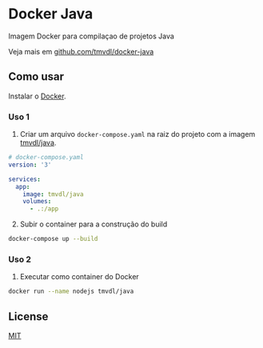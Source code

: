# Docker Java

Imagem Docker para compilaçao de projetos Java

Veja mais em [github.com/tmvdl/docker-java](https://github.com/tmvdl/docker-java)

## Como usar

Instalar o [Docker](https://docs.docker.com/engine/install/).

### Uso 1

1. Criar um arquivo `docker-compose.yaml` na raiz do projeto com a imagem [tmvdl/java](https://hub.docker.com/r/tmvdl/java).

```yaml
# docker-compose.yaml
version: '3'

services:
  app:
    image: tmvdl/java
    volumes:
      - .:/app
```

2. Subir o container para a construção do build

```bash
docker-compose up --build
```

### Uso 2

1. Executar como container do Docker

```sh
docker run --name nodejs tmvdl/java
```

## License

[MIT](https://github.com/tmvdl/docker-java/blob/main/LICENSE)
